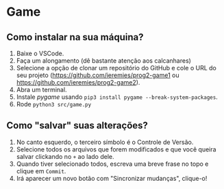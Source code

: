 # Game

## Como instalar na sua máquina?

1. Baixe o VSCode.
2. Faça um alongamento (dê bastante atenção aos calcanhares)
4. Selecione a opção de clonar um repositório do GitHub e cole o URL do seu projeto (https://github.com/ieremies/prog2-game1 ou https://github.com/ieremies/prog2-game2).
5. Abra um terminal.
6. Instale *pygame* usando `pip3 install pygame --break-system-packages`.
7. Rode `python3 src/game.py`


## Como "salvar" suas alterações?

1. No canto esquerdo, o terceiro símbolo é o Controle de Versão. 
2. Selecione todos os arquivos que forem modificados e que você queira salvar clickando no `+` ao lado dele.
3. Quando tiver selecionado todos, escreva uma breve frase no topo e clique em `Commit`.
4. Irá aparecer um novo botão com "Sincronizar mudanças", clique-o!

